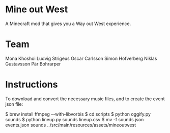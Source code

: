 Mine out West
=============

A Minecraft mod that gives you a Way out West experience.

Team
====
Mona Khoshoi
Ludvig Strigeus
Oscar Carlsson
Simon Hofverberg
Niklas Gustavsson
Pär Bohrarper

Instructions
============
To download and convert the necessary music files, and to create the event json file:

$ brew install ffmpeg --with-libvorbis
$ cd scripts
$ python oggify.py sounds
$ python lineup.py sounds lineup.csv
$ mv -f sounds.json events.json sounds ../src/main/resources/assets/mineoutwest